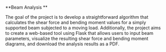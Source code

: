 **Beam Analysis ** <br />


The goal of the project is to develop a straightforward algorithm that calculates the shear force and bending moment values for a simply supported beam subjected to a moving load. Additionally, the project aims to create a web-based tool using Flask that allows users to input beam parameters, visualize the resulting shear force and bending moment diagrams, and download the analysis results as a PDF.
